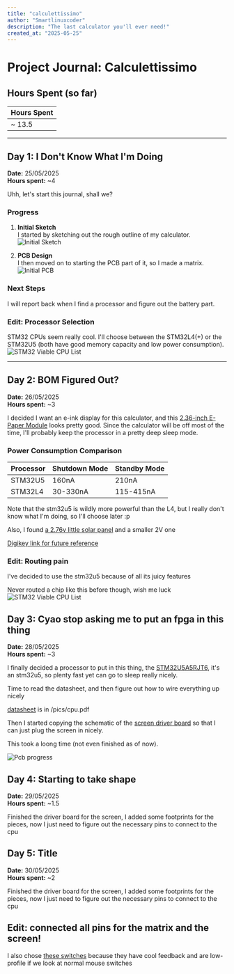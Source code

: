 ```yaml
---
title: "calculettissimo"
author: "Smartlinuxcoder"
description: "The last calculator you'll ever need!"
created_at: "2025-05-25"
---
```

# Project Journal: Calculettissimo

## Hours Spent (so far)

| Hours Spent      |
|------------------|
|      ~ 13.5      |

---

## Day 1: I Don't Know What I'm Doing  
**Date:** 25/05/2025  
**Hours spent:** ~4

Uhh, let's start this journal, shall we?  

### Progress  
1. **Initial Sketch**  
    I started by sketching out the rough outline of my calculator.  
    ![Initial Sketch](./pics/idea0.webp)  

2. **PCB Design**  
    I then moved on to starting the PCB part of it, so I made a matrix.  
    ![Initial PCB](./pics/pcb0.webp)  

### Next Steps  
I will report back when I find a processor and figure out the battery part.

### Edit: Processor Selection  
STM32 CPUs seem really cool. I'll choose between the STM32L4(+) or the STM32U5 (both have good memory capacity and low power consumption).  
![STM32 Viable CPU List](./pics/idea1.webp)

---

## Day 2: BOM Figured Out?
**Date:** 26/05/2025  
**Hours spent:** ~3

I decided I want an e-ink display for this calculator, and this [2.36-inch E-Paper Module](https://www.waveshare.com/product/displays/e-paper/2.36inch-e-paper-module-g.htm) looks pretty good.
Since the calculator will be off most of the time, I'll probably keep the processor in a pretty deep sleep mode.

### Power Consumption Comparison

| Processor | Shutdown Mode | Standby Mode |
|-----------|---------------|--------------|
| STM32U5   | 160nA         | 210nA        |
| STM32L4   | 30-330nA      | 115-415nA    |

Note that the stm32u5 is wildly more powerful than the L4, but I really don't know what I'm doing, so I'll choose later :p

Also, I found [a 2.76v little solar panel](https://www.digikey.it/en/products/detail/anysolar-ltd/SM111K04L/9990435) and a smaller 2V one

[Digikey link for future reference](https://www.digikey.it/en/products/filter/solar-cells/514)

### Edit: Routing pain
I've decided to use the stm32u5 because of all its juicy features

Never routed a chip like this before though, wish me luck
![STM32 Viable CPU List](./pics/idea2.webp)

## Day 3: Cyao stop asking me to put an fpga in this thing
**Date:** 28/05/2025  
**Hours spent:** ~3

I finally decided a processor to put in this thing, the [STM32U5A5RJT6](https://jlcpcb.com/partdetail/Stmicroelectronics-STM32U5A5RJT6/C22454506), it's an stm32u5, so plenty fast yet can go to sleep really nicely.

Time to read the datasheet, and then figure out how to wire everything up nicely

[datasheet](./pics/cpu.pdf) is in /pics/cpu.pdf

Then I started copying the schematic of the [screen driver board](https://files.waveshare.com/upload/5/5c/2.36inch_e-Paper_Module.pdf) so that I can just plug the screen in nicely.

This took a loong time (not even finished as of now).

![Pcb progress](./pics/pcb1.webp)

## Day 4: Starting to take shape
**Date:** 29/05/2025  
**Hours spent:** ~1.5

Finished the driver board for the screen, I added some footprints for the pieces, now I just need to figure out the necessary pins to connect to the cpu


## Day 5: Title
**Date:** 30/05/2025  
**Hours spent:** ~2

Finished the driver board for the screen, I added some footprints for the pieces, now I just need to figure out the necessary pins to connect to the cpu

## Edit: connected all pins for the matrix and the screen!
I also chose [these switches](https://www.digikey.it/it/products/detail/omron-electronics-inc-emc-div/D2LS-10/19202881) because they have cool feedback and are low-profile if we look at normal mouse switches

